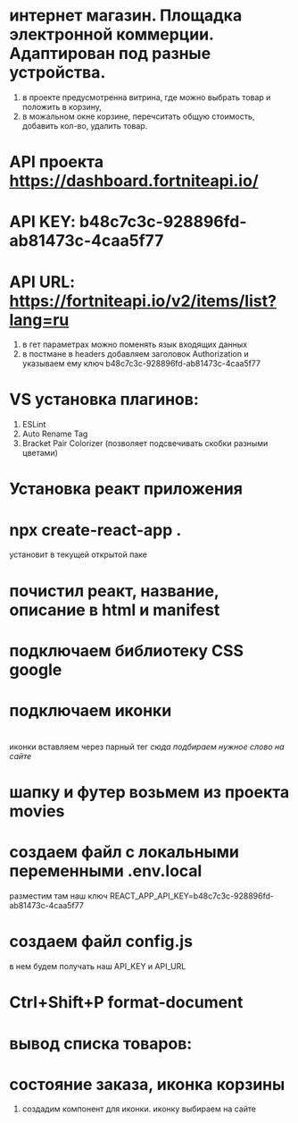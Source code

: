 # интернет магазин. Площадка электронной коммерции. Адаптирован под разные устройства.

1. в проекте предусмотренна витрина, где можно выбрать товар и положить в корзину,
2. в можальном окне корзине, перечситать общую стоимость, добавить кол-во, удалить товар.

# API проекта https://dashboard.fortniteapi.io/

# API KEY: b48c7c3c-928896fd-ab81473c-4caa5f77

# API URL: https://fortniteapi.io/v2/items/list?lang=ru

1. в гет параметрах можно поменять язык входящих данных
2. в постмане в headers добавляем заголовок Authorization и указываем ему ключ b48c7c3c-928896fd-ab81473c-4caa5f77

# VS установка плагинов:

1. ESLint
2. Auto Rename Tag
3. Bracket Pair Colorizer (позволяет подсвечивать скобки разными цветами)

# Установка реакт приложения

# npx create-react-app .

установит в текущей открытой паке

# почистил реакт, название, описание в html и manifest

# подключаем библиотеку CSS google

# <link rel="stylesheet" href="https://cdnjs.cloudflare.com/ajax/libs/materialize/1.0.0/css/materialize.min.css">

# подключаем иконки

# <link href="https://fonts.googleapis.com/icon?family=Material+Icons" rel="stylesheet">

иконки вставляем через парный тег <i class="material-icons">сюда подбираем нужное слово на сайте</i>

# шапку и футер возьмем из проекта movies

# создаем файл с локальными переменными .env.local

разместим там наш ключ REACT_APP_API_KEY=b48c7c3c-928896fd-ab81473c-4caa5f77

# создаем файл config.js

в нем будем получать наш API_KEY и API_URL

# Ctrl+Shift+P format-document

# вывод списка товаров:

# состояние заказа, иконка корзины
1. создадим компонент для иконки. иконку выбираем на сайте
